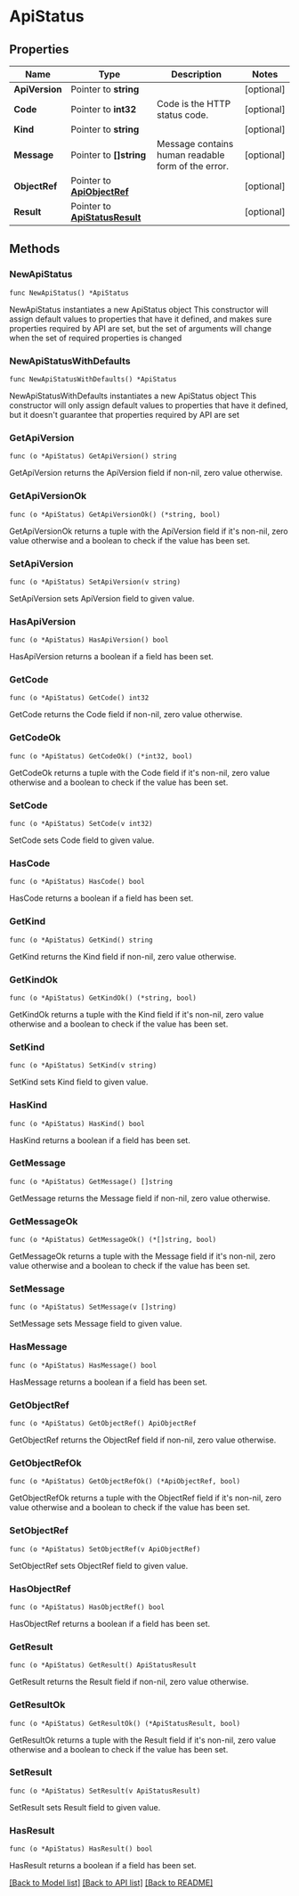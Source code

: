 # ApiStatus

## Properties

Name | Type | Description | Notes
------------ | ------------- | ------------- | -------------
**ApiVersion** | Pointer to **string** |  | [optional] 
**Code** | Pointer to **int32** | Code is the HTTP status code. | [optional] 
**Kind** | Pointer to **string** |  | [optional] 
**Message** | Pointer to **[]string** | Message contains human readable form of the error. | [optional] 
**ObjectRef** | Pointer to [**ApiObjectRef**](apiObjectRef.md) |  | [optional] 
**Result** | Pointer to [**ApiStatusResult**](apiStatusResult.md) |  | [optional] 

## Methods

### NewApiStatus

`func NewApiStatus() *ApiStatus`

NewApiStatus instantiates a new ApiStatus object
This constructor will assign default values to properties that have it defined,
and makes sure properties required by API are set, but the set of arguments
will change when the set of required properties is changed

### NewApiStatusWithDefaults

`func NewApiStatusWithDefaults() *ApiStatus`

NewApiStatusWithDefaults instantiates a new ApiStatus object
This constructor will only assign default values to properties that have it defined,
but it doesn't guarantee that properties required by API are set

### GetApiVersion

`func (o *ApiStatus) GetApiVersion() string`

GetApiVersion returns the ApiVersion field if non-nil, zero value otherwise.

### GetApiVersionOk

`func (o *ApiStatus) GetApiVersionOk() (*string, bool)`

GetApiVersionOk returns a tuple with the ApiVersion field if it's non-nil, zero value otherwise
and a boolean to check if the value has been set.

### SetApiVersion

`func (o *ApiStatus) SetApiVersion(v string)`

SetApiVersion sets ApiVersion field to given value.

### HasApiVersion

`func (o *ApiStatus) HasApiVersion() bool`

HasApiVersion returns a boolean if a field has been set.

### GetCode

`func (o *ApiStatus) GetCode() int32`

GetCode returns the Code field if non-nil, zero value otherwise.

### GetCodeOk

`func (o *ApiStatus) GetCodeOk() (*int32, bool)`

GetCodeOk returns a tuple with the Code field if it's non-nil, zero value otherwise
and a boolean to check if the value has been set.

### SetCode

`func (o *ApiStatus) SetCode(v int32)`

SetCode sets Code field to given value.

### HasCode

`func (o *ApiStatus) HasCode() bool`

HasCode returns a boolean if a field has been set.

### GetKind

`func (o *ApiStatus) GetKind() string`

GetKind returns the Kind field if non-nil, zero value otherwise.

### GetKindOk

`func (o *ApiStatus) GetKindOk() (*string, bool)`

GetKindOk returns a tuple with the Kind field if it's non-nil, zero value otherwise
and a boolean to check if the value has been set.

### SetKind

`func (o *ApiStatus) SetKind(v string)`

SetKind sets Kind field to given value.

### HasKind

`func (o *ApiStatus) HasKind() bool`

HasKind returns a boolean if a field has been set.

### GetMessage

`func (o *ApiStatus) GetMessage() []string`

GetMessage returns the Message field if non-nil, zero value otherwise.

### GetMessageOk

`func (o *ApiStatus) GetMessageOk() (*[]string, bool)`

GetMessageOk returns a tuple with the Message field if it's non-nil, zero value otherwise
and a boolean to check if the value has been set.

### SetMessage

`func (o *ApiStatus) SetMessage(v []string)`

SetMessage sets Message field to given value.

### HasMessage

`func (o *ApiStatus) HasMessage() bool`

HasMessage returns a boolean if a field has been set.

### GetObjectRef

`func (o *ApiStatus) GetObjectRef() ApiObjectRef`

GetObjectRef returns the ObjectRef field if non-nil, zero value otherwise.

### GetObjectRefOk

`func (o *ApiStatus) GetObjectRefOk() (*ApiObjectRef, bool)`

GetObjectRefOk returns a tuple with the ObjectRef field if it's non-nil, zero value otherwise
and a boolean to check if the value has been set.

### SetObjectRef

`func (o *ApiStatus) SetObjectRef(v ApiObjectRef)`

SetObjectRef sets ObjectRef field to given value.

### HasObjectRef

`func (o *ApiStatus) HasObjectRef() bool`

HasObjectRef returns a boolean if a field has been set.

### GetResult

`func (o *ApiStatus) GetResult() ApiStatusResult`

GetResult returns the Result field if non-nil, zero value otherwise.

### GetResultOk

`func (o *ApiStatus) GetResultOk() (*ApiStatusResult, bool)`

GetResultOk returns a tuple with the Result field if it's non-nil, zero value otherwise
and a boolean to check if the value has been set.

### SetResult

`func (o *ApiStatus) SetResult(v ApiStatusResult)`

SetResult sets Result field to given value.

### HasResult

`func (o *ApiStatus) HasResult() bool`

HasResult returns a boolean if a field has been set.


[[Back to Model list]](../README.md#documentation-for-models) [[Back to API list]](../README.md#documentation-for-api-endpoints) [[Back to README]](../README.md)


